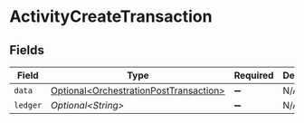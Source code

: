 # ActivityCreateTransaction


## Fields

| Field                                                                                          | Type                                                                                           | Required                                                                                       | Description                                                                                    |
| ---------------------------------------------------------------------------------------------- | ---------------------------------------------------------------------------------------------- | ---------------------------------------------------------------------------------------------- | ---------------------------------------------------------------------------------------------- |
| `data`                                                                                         | [Optional\<OrchestrationPostTransaction>](../../models/shared/OrchestrationPostTransaction.md) | :heavy_minus_sign:                                                                             | N/A                                                                                            |
| `ledger`                                                                                       | *Optional\<String>*                                                                            | :heavy_minus_sign:                                                                             | N/A                                                                                            |